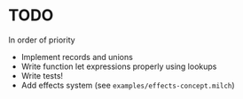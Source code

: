 # TODO

In order of priority

- Implement records and unions
- Write function let expressions properly using lookups
- Write tests!
- Add effects system (see `examples/effects-concept.milch`)

